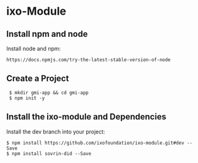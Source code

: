 # ixo-Module

## Install npm and node

Install node and npm:

```text
https://docs.npmjs.com/try-the-latest-stable-version-of-node
```

## Create a Project

```text
 $ mkdir gmi-app && cd gmi-app
 $ npm init -y
```

## Install the ixo-module and Dependencies

Install the dev branch into your project:

```
$ npm install https://github.com/ixofoundation/ixo-module.git#dev --Save
$ npm install sovrin-did --Save
```



